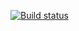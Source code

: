 [![Build status](https://ci.appveyor.com/api/projects/status/fjgdpasu471e2t5l?svg=true)](https://ci.appveyor.com/project/ForesterinForest/dz-1-1-5-2)